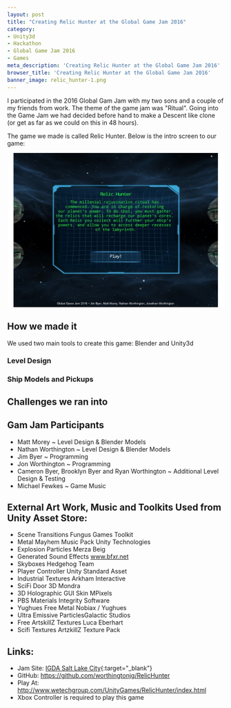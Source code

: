 ```yaml
---
layout: post
title: "Creating Relic Hunter at the Global Game Jam 2016"
category: 
- Unity3d
- Hackathon
- Global Game Jam 2016
- Games
meta_description: 'Creating Relic Hunter at the Global Game Jam 2016'
browser_title: 'Creating Relic Hunter at the Global Game Jam 2016'
banner_image: relic_hunter-1.png
---
```

I participated in the 2016 Global Gam Jam with my two sons and a couple of my friends from work.  The theme of the game jam was "Ritual".  Going into the Game Jam we had decided before hand to make a Descent like clone (or get as far as we could on this in 48 hours).

The game we made is called Relic Hunter.  Below is the intro screen to our game:

![Intro screen](/assets/images/relic_hunter-2.png) 

## How we made it

We used two main tools to create this game: Blender and Unity3d

### Level Design


### Ship Models and Pickups


## Challenges we ran into



## Gam Jam Participants

- Matt Morey ~ Level Design & Blender Models 
- Nathan Worthington ~ Level Design & Blender Models 
- Jim Byer ~ Programming   
- Jon Worthington ~ Programming   
- Cameron Byer, Brooklyn Byer and Ryan Worthington ~ Additional Level Design & Testing 
- Michael Fewkes ~ Game Music 

## External Art Work, Music and Toolkits Used from Unity Asset Store:

- Scene Transitions Fungus Games Toolkit
- Metal Mayhem Music Pack Unity Technologies
- Explosion Particles Merza Beig
- Generated Sound Effects www.bfxr.net
- Skyboxes  Hedgehog Team
- Player Controller Unity Standard Asset
- Industrial Textures Arkham Interactive
- SciFi Door  3D Mondra
- 3D Holographic GUI Skin MPixels
- PBS Materials  Integrity Software
- Yughues Free Metal Nobiax / Yughues
- Ultra Emissive ParticlesGalactic Studios
- Free ArtskillZ Textures Luca Eberhart
- Scifi Textures  ArtzkillZ Texture Pack

## Links:

- Jam Site: [IGDA Salt Lake City](http://globalgamejam.org/2016/jam-sites/igda-salt-lake-city){:target="_blank"}
- GitHub: <https://github.com/worthingtonjg/RelicHunter>
- Play At: <http://www.wetechgroup.com/UnityGames/RelicHunter/index.html>
- Xbox Controller is required to play this game

